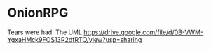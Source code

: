 # OnionRPG
Tears were had.
The UML
https://drive.google.com/file/d/0B-VWM-YgxaHMck9FOS13R2dfRTQ/view?usp=sharing
